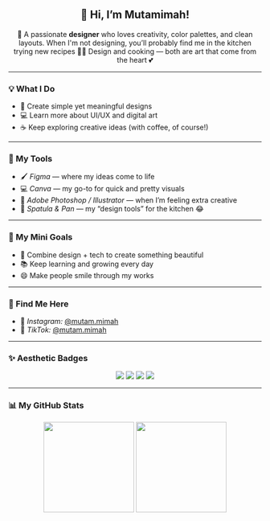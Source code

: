 <h2 align="center">🎨 Hi, I’m <b>Mutamimah</b>!</h2>

<p align="center">
🌸 A passionate <b>designer</b> who loves creativity, color palettes, and clean layouts.  
When I'm not designing, you’ll probably find me in the kitchen trying new recipes 🍳😋  
Design and cooking — both are art that come from the heart 💕  
</p>

---

### 💡 What I Do
- 🎨 Create simple yet meaningful designs  
- 💻 Learn more about UI/UX and digital art  
- ☕ Keep exploring creative ideas (with coffee, of course!)  

---

### 🧰 My Tools
- 🖌 *Figma* — where my ideas come to life  
- 💻 *Canva* — my go-to for quick and pretty visuals  
- 🎨 *Adobe Photoshop / Illustrator* — when I’m feeling extra creative  
- 🍳 *Spatula & Pan* — my “design tools” for the kitchen 😂  

---

### 🎯 My Mini Goals
- 🌷 Combine design + tech to create something beautiful  
- 📚 Keep learning and growing every day  
- 😄 Make people smile through my works  

---

### 🩷 Find Me Here
- 💖 *Instagram:* [@mutam.mimah](https://www.instagram.com/mutam.mimah)  
- 🎵 *TikTok:* [@mutam.mimah](https://www.tiktok.com/@mutam.mimah)  

---

### ✨ Aesthetic Badges
<p align="center">
  <img src="https://img.shields.io/badge/🎨-Creative%20Designer-ffb6c1?style=for-the-badge" />
  <img src="https://img.shields.io/badge/☕-Coffee%20Lover-ffc0cb?style=for-the-badge" />
  <img src="https://img.shields.io/badge/🍳-Cooking%20Artist-ff9eb8?style=for-the-badge" />
  <img src="https://img.shields.io/badge/💻-UI%2FUX%20Learner-f7a8b8?style=for-the-badge" />
</p>

---

### 📊 My GitHub Stats
<p align="center">
  <img src="https://github-readme-stats.vercel.app/api?username=Mutamimah2002&show_icons=true&theme=rose_pine&title_color=ff9eb8&icon_color=ffb6c1&text_color=f7d9e3&bg_color=2a2139" height="180em"/>
  <img src="https://github-readme-stats.vercel.app/api/top-langs/?username=Mutamimah2002&layout=compact&theme=rose_pine&title_color=ff9eb8&text_color=f7d9e3&bg_color=2a2139" height="180em"/>
</p>

